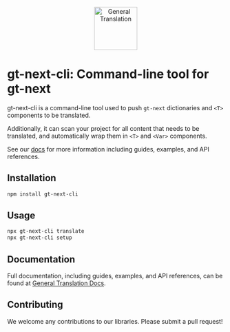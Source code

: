 <p align="center">
  <a href="https://generaltranslation.com" target="_blank">
    <img src="https://generaltranslation.com/gt-logo-light.svg" alt="General Translation" width="100" height="100">
  </a>
</p>

# gt-next-cli: Command-line tool for gt-next

gt-next-cli is a command-line tool used to push `gt-next` dictionaries and `<T>` components to be translated.

Additionally, it can scan your project for all content that needs to be translated, and automatically wrap them in `<T>` and `<Var>` components.

See our [docs](https://generaltranslation.com/docs) for more information including guides, examples, and API references.

## Installation

```bash
npm install gt-next-cli
```

## Usage

```bash
npx gt-next-cli translate
npx gt-next-cli setup
```

## Documentation

Full documentation, including guides, examples, and API references, can be found at [General Translation Docs](generaltranslation.com/docs).

## Contributing

We welcome any contributions to our libraries. Please submit a pull request!

